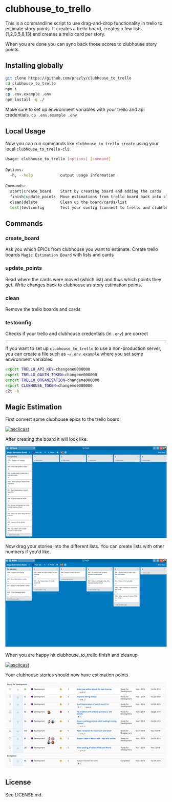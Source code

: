 # clubhouse_to_trello

This is a commandline script to use drag-and-drop functionality in trello to estimate story points.
It creates a trello board, creates a few lists (1,2,3,5,8,13) and creates a trello card per story.
 
When you are done you can sync back those scores to clubhouse story points.

## Installing globally

```sh
git clone https://github.com/prezly/clubhouse_to_trello
cd clubhouse_to_trello
npm i
cp .env.example .env
npm install -g ./
```

Make sure to set up environment variables with your trello and api credentials. `cp .env.example .env`

## Local Usage

Now you can run commands like `clubhouse_to_trello create` using your local `clubhouse_to_trello-cli`.

```bash
Usage: clubhouse_to_trello [options] [command]

Options:
  -h, --help            output usage information

Commands:
  start|create_board    Start by creating board and adding the cards
  finish|update_points  Move estimations from trello board back into clubhouse story estimation points
  clean|delete          Clean up the board/cards/list
  test|testconfig       Test your config (connect to trello and clubhouse)
```

## Commands

### create_board

Ask you which EPICs from clubhouse you want to estimate.
Create trello boards `Magic Estimation Board` with lists and cards

### update_points

Read where the cards were moved (which list) and thus which points they get.
Write changes back to clubhouse as story estimation points.

### clean

Remove the trello boards and cards

### testconfig

Checks if your trello and clubhouse credentials (in `.env`) are correct

---

If you want to set up `clubhouse_to_trello` to use a non-production server, you can create a file such as `~/.env.example` where you set some environment variables:

```bash
export TRELLO_API_KEY=changeme0000000
export TRELLO_OAUTH_TOKEN=changeme000000
export TRELLO_ORGANISATION=changeme000000
export CLUBHOUSE_TOKEN=changeme0000000
c2t -h
```

## Magic Estimation

First convert some clubhouse epics to the trello board:

[![asciicast](https://asciinema.org/a/WMK6pLDaMBV3zpSXnRhaJDoYj.svg)](https://asciinema.org/a/WMK6pLDaMBV3zpSXnRhaJDoYj)

After creating the board it will look like:

![](docs/created_trello_board.png)

Now drag your stories into the different lists. You can create lists with other numbers if you'd like.

![](docs/board_with_estimations.png)

When you are happy hit clubhouse_to_trello finish and cleanup

[![asciicast](https://asciinema.org/a/CKgojSq8XVETUkoc8wQiapNXI.svg)](https://asciinema.org/a/CKgojSq8XVETUkoc8wQiapNXI)

Your clubhouse stories should now have estimation points

![](docs/clubhouse_stories.png)

## License

See LICENSE.md.
